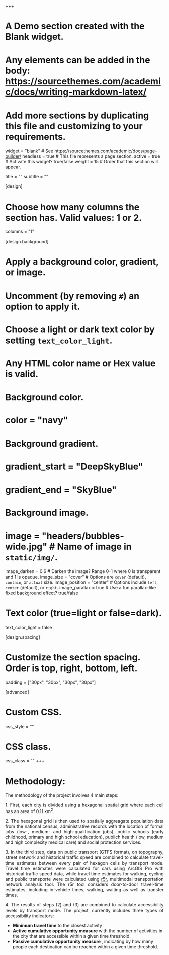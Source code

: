 +++
# A Demo section created with the Blank widget.
# Any elements can be added in the body: https://sourcethemes.com/academic/docs/writing-markdown-latex/
# Add more sections by duplicating this file and customizing to your requirements.

widget = "blank"  # See https://sourcethemes.com/academic/docs/page-builder/
headless = true  # This file represents a page section.
active = true  # Activate this widget? true/false
weight = 15  # Order that this section will appear.

title = ""
subtitle = ""

[design]
  # Choose how many columns the section has. Valid values: 1 or 2.
  columns = "1"

[design.background]
  # Apply a background color, gradient, or image.
  #   Uncomment (by removing `#`) an option to apply it.
  #   Choose a light or dark text color by setting `text_color_light`.
  #   Any HTML color name or Hex value is valid.

  # Background color.
  # color = "navy"
  
  # Background gradient.
  # gradient_start = "DeepSkyBlue"
  # gradient_end = "SkyBlue"
  
  # Background image.
  # image = "headers/bubbles-wide.jpg"  # Name of image in `static/img/`.
  image_darken = 0.6  # Darken the image? Range 0-1 where 0 is transparent and 1 is opaque.
  image_size = "cover"  #  Options are `cover` (default), `contain`, or `actual` size.
  image_position = "center"  # Options include `left`, `center` (default), or `right`.
  image_parallax = true  # Use a fun parallax-like fixed background effect? true/false

  # Text color (true=light or false=dark).
  text_color_light = false

[design.spacing]
  # Customize the section spacing. Order is top, right, bottom, left.
  padding = ["30px", "30px", "30px", "30px"]

[advanced]
 # Custom CSS. 
 css_style = ""
 
 # CSS class.
 css_class = ""
+++

# Methodology:

The methodology of the project involves 4 main  steps:

<p align="justify">
 1. First, each city is divided using a hexagonal spatial grid where each cell has an area of 0.11 km<sup>2</sup>. </p>

<p align="justify"> 
 2. The hexagonal grid is then used to spatially aggreagate population data from the national census, administrative records with the location of formal jobs (low-, medium- and high-qualification jobs), public schools (early childhood, primary and high school education), publich health (low, medium and high complexity medical care) and social protection services. </p>

<p align="justify"> 
 3. In the third step, data on public transport (GTFS format), on topography, street network and historical traffic speed are combined to calculate travel-time estimates between every pair of hexagon cells by transport mode. Travel time estimates were calculated for cars using ArcGIS Pro with historical traffic speed data, while travel time estimates for walking, cycling and public transporte were calculated using <a href="https://ipeagit.github.io/r5r/" target="_blank">r5r</a>, multimodal transportation network analysis tool. The r5r tool considers door-to-door travel-time estimates, including in-vehicle times, walking, waiting as well as transfer times.</p>

<p align="justify"> 
 4. The results of steps (2) and (3) are combined to calculate accessibility levels by transport mode. The project, currently includes three types of accessibility indicators: </p>

 * <strong>Minimum travel time</strong> to the closest activity
 * <strong>Active cumulative opportunity measure </strong> with the number of activities in the city that are accessible within a given time threshold.
 * <strong>Passive cumulative opportunity measure </strong>, indicating by how many people each destination can be reached within a given time threshold.
